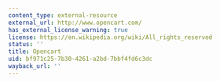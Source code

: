 ```yaml
---
content_type: external-resource
external_url: http://www.opencart.com/
has_external_license_warning: true
license: https://en.wikipedia.org/wiki/All_rights_reserved
status: ''
title: Opencart
uid: bf971c25-7b30-4261-a2bd-7bbf4fd6c3dc
wayback_url: ''
---
```

